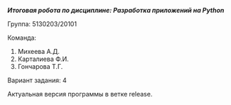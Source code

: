 ***Итоговая робота по дисциплине: Разработка приложений на Python***

Группа: 5130203/20101

Команда:
1. Михеева А.Д.
2. Карталиева Ф.И.
3. Гончарова Т.Г.

Вариант задания: 4

Актуальная версия программы в ветке release.
